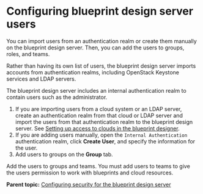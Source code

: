 # Configuring blueprint design server users

You can import users from an authentication realm or create them manually on the blueprint design server. Then, you can add the users to groups, roles, and teams.

Rather than having its own list of users, the blueprint design server imports accounts from authentication realms, including OpenStack Keystone services and LDAP servers.

The blueprint design server includes an internal authentication realm to contain users such as the administrator.

1.   If you are importing users from a cloud system or an LDAP server, create an authentication realm from that cloud or LDAP server and import the users from that authentication realm to the blueprint design server. See [Setting up access to clouds in the blueprint designer](security_auth_bds.md).
2.  If you are adding users manually, open the `Internal Authentication` authentication realm, click **Create User**, and specify the information for the user.
3.  Add users to groups on the **Group** tab. 

Add the users to groups and teams. You must add users to teams to give the users permission to work with blueprints and cloud resources.

**Parent topic:** [Configuring security for the blueprint design server](../../com.ibm.edt.doc/topics/security_ov.md)

